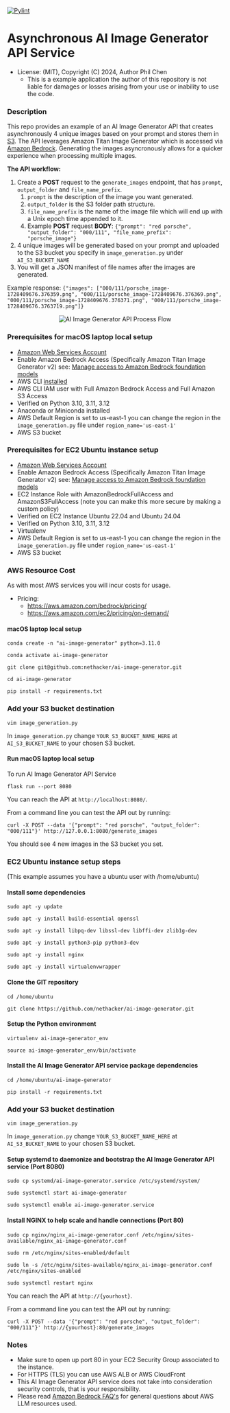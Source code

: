 [![Pylint](https://github.com/nethacker/ai-image-generator/actions/workflows/pylint.yml/badge.svg)](https://github.com/nethacker/ai-image-generator/actions/workflows/pylint.yml)
# Asynchronous AI Image Generator API Service
* License: (MIT), Copyright (C) 2024, Author Phil Chen
  * This is a example application the author of this repository is not liable for damages or losses arising from your use or inability to use the code.

### Description

This repo provides an example of an AI Image Generator API that creates asynchronously 4 unique images based on your prompt  and stores them in <a href="https://aws.amazon.com/s3/" target="_blank">S3</a>. The API leverages Amazon Titan Image Generator which is accessed via <a href="https://aws.amazon.com/bedrock/" target="_blank">Amazon Bedrock</a>. Generating the images asyncronously allows for a quicker experience when processing multiple images.

**The API workflow:**

1. Create a **POST** request to the `generate_images` endpoint, that has `prompt`, `output_folder` and `file_name_prefix`.
    1. `prompt` is the description of the image you want generated.
    2. `output_folder` is the S3 folder path structure.
    3. `file_name_prefix` is the name of the image file which will end up with a Unix epoch time appended to it.
    4. Example **POST** request **BODY**: `{"prompt": "red porsche", "output_folder": "000/111", "file_name_prefix": "porsche_image"}`
2. 4 unique images will be generated based on your prompt and uploaded to the S3 bucket you specify in `image_generation.py` under `AI_S3_BUCKET_NAME`
3. You will get a JSON manifest of file names after the images are generated.

Example response:
```{"images": ["000/111/porsche_image-1728409676.376359.png", "000/111/porsche_image-1728409676.376369.png", "000/111/porsche_image-1728409676.376371.png", "000/111/porsche_image-1728409676.3763719.png"]}```

<p align="center">
<img src="ai-image-generator.svg" alt="AI Image Generator API Process Flow" />
</p>

### Prerequisites for macOS laptop local setup

* <a href="https://aws.amazon.com" target="_blank"> Amazon Web Services Account</a>
* Enable Amazon Bedrock Access (Specifically Amazon Titan Image Generator v2) see: <a href="https://docs.aws.amazon.com/bedrock/latest/userguide/model-access.html" target="_blank">Manage access to Amazon Bedrock foundation models</a>
* AWS CLI <a href="https://docs.aws.amazon.com/cli/latest/userguide/getting-started-quickstart.html" target="_blank">installed</a>
* AWS CLI IAM user with Full Amazon Bedrock Access and Full Amazon S3 Access
* Verified on Python 3.10, 3.11, 3.12
* Anaconda or Miniconda installed 
* AWS Default Region is set to us-east-1 you can change the region in the `image_generation.py` file under `region_name='us-east-1'`
* AWS S3 bucket

### Prerequisites for EC2 Ubuntu instance setup
* <a href="https://aws.amazon.com" target="_blank"> Amazon Web Services Account</a>
* Enable Amazon Bedrock Access (Specifically Amazon Titan Image Generator v2) see: <a href="https://docs.aws.amazon.com/bedrock/latest/userguide/model-access.html" target="_blank">Manage access to Amazon Bedrock foundation models</a>
* EC2 Instance Role with AmazonBedrockFullAccess and AmazonS3FullAccess (note you can make this more secure by making a custom policy)
* Verified on EC2 Instance Ubuntu 22.04 and Ubuntu 24.04
* Verified on Python 3.10, 3.11, 3.12
* Virtualenv
* AWS Default Region is set to us-east-1 you can change the region in the `image_generation.py` file under `region_name='us-east-1'`
* AWS S3 bucket

### AWS Resource Cost

As with most AWS services you will incur costs for usage. 

* Pricing:
  * https://aws.amazon.com/bedrock/pricing/
  * https://aws.amazon.com/ec2/pricing/on-demand/

#### macOS laptop local setup

```
conda create -n "ai-image-generator" python=3.11.0

conda activate ai-image-generator

git clone git@github.com:nethacker/ai-image-generator.git

cd ai-image-generator

pip install -r requirements.txt
```

### Add your S3 bucket destination

```
vim image_generation.py
```

In `image_generation.py` change `YOUR_S3_BUCKET_NAME_HERE` at `AI_S3_BUCKET_NAME` to your chosen S3 bucket. 

#### Run macOS laptop local setup

To run AI Image Generator API Service

```
flask run --port 8080
```

You can reach the API at `http://localhost:8080/`.

From a command line you can test the API out by running:

`curl -X POST --data '{"prompt": "red porsche", "output_folder": "000/111"}' http://127.0.0.1:8080/generate_images`

You should see 4 new images in the S3 bucket you set.

### EC2 Ubuntu instance setup steps
(This example assumes you have a ubuntu user with /home/ubuntu)

#### Install some dependencies
```
sudo apt -y update

sudo apt -y install build-essential openssl

sudo apt -y install libpq-dev libssl-dev libffi-dev zlib1g-dev

sudo apt -y install python3-pip python3-dev

sudo apt -y install nginx

sudo apt -y install virtualenvwrapper
```

#### Clone the GIT repository
```
cd /home/ubuntu

git clone https://github.com/nethacker/ai-image-generator.git
```

#### Setup the Python environment
```
virtualenv ai-image-generator_env

source ai-image-generator_env/bin/activate
```

#### Install the AI Image Generator API service package dependencies
```
cd /home/ubuntu/ai-image-generator

pip install -r requirements.txt
```

### Add your S3 bucket destination

```
vim image_generation.py
```

In `image_generation.py` change `YOUR_S3_BUCKET_NAME_HERE` at `AI_S3_BUCKET_NAME` to your chosen S3 bucket. 

#### Setup systemd to daemonize and bootstrap the AI Image Generator API service (Port 8080)
```
sudo cp systemd/ai-image-generator.service /etc/systemd/system/

sudo systemctl start ai-image-generator

sudo systemctl enable ai-image-generator.service
```

#### Install NGINX to help scale and handle connections (Port 80)
```
sudo cp nginx/nginx_ai-image-generator.conf /etc/nginx/sites-available/nginx_ai-image-generator.conf

sudo rm /etc/nginx/sites-enabled/default

sudo ln -s /etc/nginx/sites-available/nginx_ai-image-generator.conf /etc/nginx/sites-enabled

sudo systemctl restart nginx
```

You can reach the API at `http://{yourhost}`.

From a command line you can test the API out by running:

`curl -X POST --data '{"prompt": "red porsche", "output_folder": "000/111"}' http://{yourhost}:80/generate_images`

### Notes

* Make sure to open up port 80 in your EC2 Security Group associated to the instance.
* For HTTPS (TLS) you can use AWS ALB or AWS CloudFront
* This AI Image Generator API service does not take into consideration security controls, that is your responsibility.
* Please read <a href="https://aws.amazon.com/bedrock/faqs/" target="_blank">Amazon Bedrock FAQ's</a> for general questions about AWS LLM resources used.
